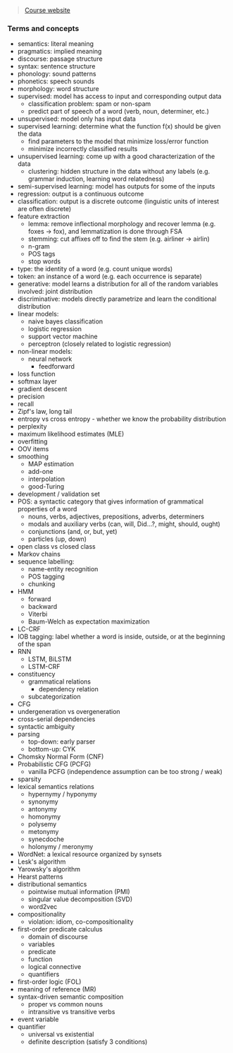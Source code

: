 > [Course website](https://www.cs.mcgill.ca/~jcheung/teaching/fall-2019/comp550/index.html#home)

### Terms and concepts
- semantics: literal meaning
- pragmatics: implied meaning
- discourse: passage structure
- syntax: sentence structure
- phonology: sound patterns
- phonetics: speech sounds
- morphology: word structure
- supervised: model has access to input and corresponding output data
  - classification problem: spam or non-spam
  - predict part of speech of a word (verb, noun, determiner, etc.)
- unsupervised: model only has input data
- supervised learning: determine what the function f(x) should be given the data
  - find parameters to the model that minimize loss/error function
  - minimize incorrectly classified results
- unsupervised learning: come up with a good characterization of the data
  - clustering: hidden structure in the data without any labels (e.g. grammar induction, learning word relatedness)
- semi-supervised learning: model has outputs for some of the inputs
- regression: output is a continuous outcome
- classification: output is a discrete outcome (linguistic units of interest are often discrete)
- feature extraction
  - lemma: remove inflectional morphology and recover lemma (e.g. foxes -> fox), and lemmatization is done through FSA
  - stemming: cut affixes off to find the stem (e.g. airliner -> airlin)
  - n-gram
  - POS tags
  - stop words
- type: the identity of a word (e.g. count unique words)
- token: an instance of a word (e.g. each occurrence is separate)
- generative: model learns a distribution for all of the random variables involved: joint distribution
- discriminative: models directly parametrize and learn the conditional distribution
- linear models:
  - naive bayes classification
  - logistic regression
  - support vector machine
  - perceptron (closely related to logistic regression)
- non-linear models:
  - neural network
    - feedforward
- loss function
- softmax layer
- gradient descent
- precision
- recall
- Zipf's law, long tail
- entropy vs cross entropy - whether we know the probability distribution
- perplexity
- maximum likelihood estimates (MLE)
- overfitting
- OOV items
- smoothing
  - MAP estimation
  - add-one
  - interpolation
  - good-Turing
- development / validation set
- POS: a syntactic category that gives information of grammatical properties of a word
  - nouns, verbs, adjectives, prepositions, adverbs, determiners
  - modals and auxiliary verbs (can, will, Did...?, might, should, ought)
  - conjunctions (and, or, but, yet)
  - particles (up, down)
- open class vs closed class
- Markov chains
- sequence labelling:
  - name-entity recognition
  - POS tagging
  - chunking
- HMM
  - forward
  - backward
  - Viterbi
  - Baum-Welch as expectation maximization
- LC-CRF
- IOB tagging: label whether a word is inside, outside, or at the beginning of the span
- RNN
  - LSTM, BiLSTM
  - LSTM-CRF
- constituency
  - grammatical relations
    - dependency relation
  - subcategorization
- CFG
- undergeneration vs overgeneration
- cross-serial dependencies
- syntactic ambiguity
- parsing
  - top-down: early parser
  - bottom-up: CYK
- Chomsky Normal Form (CNF)
- Probabilistic CFG (PCFG)
  - vanilla PCFG (independence assumption can be too strong / weak)
- sparsity
- lexical semantics relations
  - hypernymy / hyponymy
  - synonymy
  - antonymy
  - homonymy
  - polysemy
  - metonymy
  - synecdoche
  - holonymy / meronymy
- WordNet: a lexical resource organized by synsets
- Lesk's algorithm
- Yarowsky's algorithm
- Hearst patterns
- distributional semantics
  - pointwise mutual information (PMI)
  - singular value decomposition (SVD)
  - word2vec
- compositionality
  - violation: idiom, co-compositionality
- first-order predicate calculus
  - domain of discourse
  - variables
  - predicate
  - function
  - logical connective
  - quantifiers
- first-order logic (FOL)
- meaning of reference (MR)
- syntax-driven semantic composition
  - proper vs common nouns 
  - intransitive vs transitive verbs
- event variable
- quantifier
  - universal vs existential 
  - definite description (satisfy 3 conditions)
